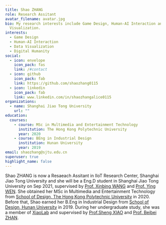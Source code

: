 ```yaml
---
title: Shao ZHANG
role: Research Assitant
avatar_filename: avatar.jpg
bio: My research interests include Game Design, Human-AI Interaction and Data
  Visualization.
interests:
  - Game Design
  - Human-AI Interaction
  - Data Visualization
  - Digital Humanity
social:
  - icon: envelope
    icon_pack: fas
    link: /#contact
  - icon: github
    icon_pack: fab
    link: https://github.com/shaozhang0115
  - icon: linkedin
    icon_pack: fab
    link: www.linkedin.com/in/shaozhangalice0115
organizations:
  - name: Shanghai Jiao Tong University
    url: ""
education:
  courses:
    - course: MSc in Multimedia and Entertainment Technology
      institution: The Hong Kong Polytechnic University
      year: 2020
    - course: BEng in Industrial Design
      institution: Hunan University
      year: 2019
email: shaozhang@sjtu.edu.cn
superuser: true
highlight_name: false
---
```

Shao ZHANG is now a Resaeach Assitant in IIoT Research Center, Shanghai Jiao Tong University and she will be a Eng.D student in Shanghai Jiao Tong University on Sep 2021, supervised by [Prof. Xinbing WANG](https://www.cs.sjtu.edu.cn/~wang-xb/) and [Prof. Ying WEN](https://yingwen.io/). She obtained her MSc in Multimedia and Entertainment Technology from [School of Design, The Hong Kong Polytechnic University](https://www.sd.polyu.edu.hk/en/) in 2020. Before that, Shao earned her B.Eng in Industrial Design from [School of Design, Hunan University](http://design.hnu.edu.cn/) in 2019. During her undergraduate study, she was a member of [XiaoLab](http://xiaolab.net/EN/bio) and supervised by [Prof.Sheng XIAO](http://xiaolab.net/EN/bio) and [Prof. Beibei ZHAN](http://ylsy.hnu.edu.cn/info/1209/5571.htm).
